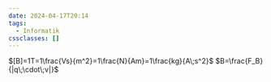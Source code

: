 ```yaml
---
date: 2024-04-17T20:14
tags:
  - Informatik
cssclasses: []
---
```

$[B]=1T=1\frac{Vs}{m^2}=1\frac{N}{Am}=1\frac{kg}{A\;s^2}$
$B=\frac{F_B}{|q\;\cdot\;v|}$